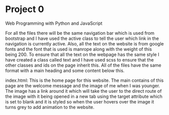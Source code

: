 # Project 0

Web Programming with Python and JavaScript

For all the files there will be the same navigation bar which is used from bootstrap and I have used the active class to tell the user which link in the navigation is currently active. Also, all the text on the website is from google fonts and the font that is used is manrope along with the weight of this being 200. To ensure that all the text on the webpage has the same style I have created a class called text and I have used scss to ensure that the other classes and ids on the page inherit this. All of the files have the same format with a main heading and some content below this.

index.html: This is the home page for this website. The main contains of this page are the welcome message and the image of me when I was younger. The image has a link around it which will take the user to the direct route of the image with it being opened in a new tab using the target attribute which is set to blank and it is styled so when the user hovers over the image it turns grey to add animation to the website. 